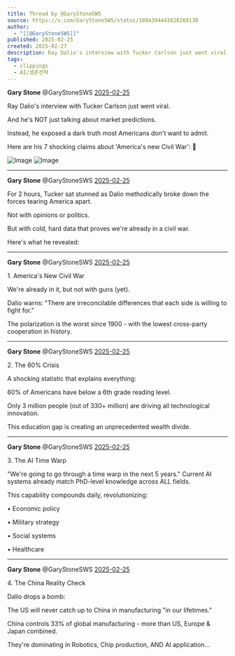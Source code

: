 ```yaml
---
title: Thread by @GaryStoneSWS
source: https://x.com/GaryStoneSWS/status/1894394443828269130
author:
  - "[[@GaryStoneSWS]]"
published: 2025-02-25
created: 2025-02-27
description: Ray Dalio's interview with Tucker Carlson just went viral. And he's NOT just talking about market predictions. Instead, he exposed a dark
tags:
  - clippings
  - AI/생존전략
---
```

**Gary Stone** @GaryStoneSWS [2025-02-25](https://x.com/GaryStoneSWS/status/1894394443828269130)

Ray Dalio's interview with Tucker Carlson just went viral.

And he's NOT just talking about market predictions.

Instead, he exposed a dark truth most Americans don't want to admit.

Here are his 7 shocking claims about 'America's new Civil War': 🧵

![Image](https://pbs.twimg.com/media/Gko9s6fa8AAmDj-?format=png&name=large) ![Image](https://pbs.twimg.com/media/Gko9tRHbkAMXFnw?format=png&name=large)

---

**Gary Stone** @GaryStoneSWS [2025-02-25](https://x.com/GaryStoneSWS/status/1894394456528621790)

For 2 hours, Tucker sat stunned as Dalio methodically broke down the forces tearing America apart.

Not with opinions or politics.

But with cold, hard data that proves we're already in a civil war.

Here's what he revealed:

---

**Gary Stone** @GaryStoneSWS [2025-02-25](https://x.com/GaryStoneSWS/status/1894394808904642698)

1\. America's New Civil War

We're already in it, but not with guns (yet).

Dalio warns: "There are irreconcilable differences that each side is willing to fight for."

The polarization is the worst since 1900 - with the lowest cross-party cooperation in history.

---

**Gary Stone** @GaryStoneSWS [2025-02-25](https://x.com/GaryStoneSWS/status/1894395148773331238)

2\. The 60% Crisis

A shocking statistic that explains everything:

60% of Americans have below a 6th grade reading level.

Only 3 million people (out of 330+ million) are driving all technological innovation.

This education gap is creating an unprecedented wealth divide.

---

**Gary Stone** @GaryStoneSWS [2025-02-25](https://x.com/GaryStoneSWS/status/1894395461655798120)

3\. The AI Time Warp

"We're going to go through a time warp in the next 5 years." Current AI systems already match PhD-level knowledge across ALL fields.

This capability compounds daily, revolutionizing:

• Economic policy

• Military strategy

• Social systems

• Healthcare

---

**Gary Stone** @GaryStoneSWS [2025-02-25](https://x.com/GaryStoneSWS/status/1894395838912434395)

4\. The China Reality Check

Dalio drops a bomb:

The US will never catch up to China in manufacturing "in our lifetimes."

China controls 33% of global manufacturing - more than US, Europe & Japan combined.

They're dominating in Robotics, Chip production, AND AI application...